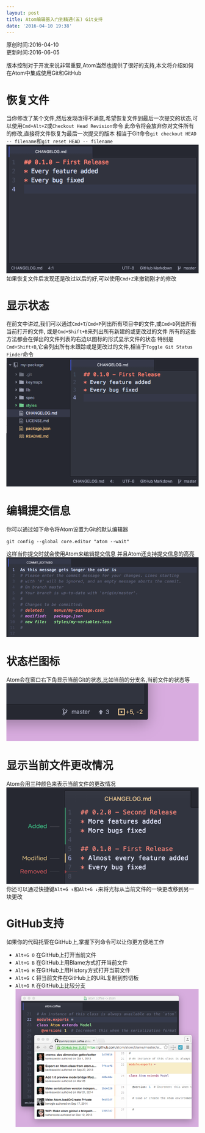 ```yaml
---
layout: post
title: Atom编辑器入门到精通(五) Git支持
date: '2016-04-10 19:38'
---
```


原创时间:2016-04-10<br>更新时间:2016-06-05

版本控制对于开发来说非常重要,Atom当然也提供了很好的支持,本文将介绍如何在Atom中集成使用Git和GitHub

# 恢复文件
当你修改了某个文件,然后发现改得不满意,希望恢复文件到最后一次提交的状态,可以使用`Cmd+Alt+Z`或`Checkout Head Revision`命令
此命令将会放弃你对文件所有的修改,直接将文件恢复为最后一次提交的版本
相当于Git命令`git checkout HEAD -- filename`和`git reset HEAD -- filename`
![Checkout](https://raw.githubusercontent.com/PeterHo/images/master/blog/editor/atom/atom_5/git-checkout-head.gif)
如果恢复文件后发现还是改过以后的好,可以使用`Cmd+Z`来撤销刚才的修改

# 显示状态
在前文中讲过,我们可以通过`Cmd+T`/`Cmd+P`列出所有项目中的文件,或`Cmd+B`列出所有当前打开的文件,
或是`Cmd+Shift+B`来列出所有新建的或更改过的文件
所有的这些方法都会在弹出的文件列表的右边以图标的形式显示文件的状态
特别是`Cmd+Shift+B`,它会列出所有未跟踪或是更改过的文件,相当于`Toggle Git Status Finder`命令
![git status](https://raw.githubusercontent.com/PeterHo/images/master/blog/editor/atom/atom_5/git-status.gif)

# 编辑提交信息
你可以通过如下命令将Atom设置为Git的默认编辑器
```
git config --global core.editor "atom --wait"
```
这样当你提交时就会使用Atom来编辑提交信息
并且Atom还支持提交信息的高亮
![git-message](https://raw.githubusercontent.com/PeterHo/images/master/blog/editor/atom/atom_5/git-message.gif)

# 状态栏图标
Atom会在窗口右下角显示当前Git的状态,比如当前的分支名,当前文件的状态等
![git-status-bar](https://raw.githubusercontent.com/PeterHo/images/master/blog/editor/atom/atom_5/git-status-bar.png)

# 显示当前文件更改情况
Atom会用三种颜色来表示当前文件的更改情况
![git-lines](https://raw.githubusercontent.com/PeterHo/images/master/blog/editor/atom/atom_5/git-lines.png)
你还可以通过快捷键`Alt+G ↑`和`Alt+G ↓`来将光标从当前文件的一块更改移到另一块更改

# GitHub支持
如果你的代码托管在GitHub上,掌握下列命令可以让你更方便地工作
* `Alt+G O` 在GitHub上打开当前文件
* `Alt+G B` 在GitHub上用Blame方式打开当前文件
* `Alt+G H` 在GitHub上用History方式打开当前文件
* `Alt+G C` 将当前文件在GitHub上的URL复制到剪切板
* `Alt+G R` 在GitHub上比较分支
![open-on-github](https://raw.githubusercontent.com/PeterHo/images/master/blog/editor/atom/atom_5/open-on-github.png)

